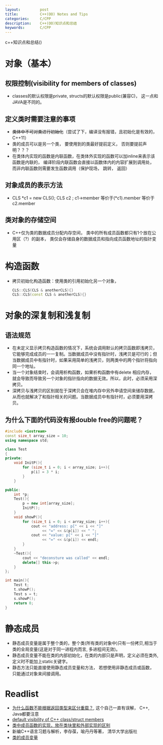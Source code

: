```yaml
---
layout:     	post
title:      	C++(OO) Notes and Tips
categories: 	C/CPP
description:   	C++(OO)知识点和总结
keywords: 		C/CPP
---
```


c++知识点和总结()

# 对象（基本）

## 权限控制(visibility for members of classes)

- classes的默认权限是private, structs的默认权限是public(兼容C)， 这一点和JAVA是不同的。

## 定义类时需要注意的事项

- ~~类体中不可对类进行初始化~~（尝试了下，编译没有报错，且初始化是有效的， C++11）
- 类的成员可以是另一个类， 要使用到的类最好提前定义， 否则要提前声明？？？
- 在类体内实现的函数是内联函数，在类体外实现的函数可以加inline来表示该函数是内联的， 编译阶段内联函数会直接以函数体内的内容扩展到调用处， 而非内联函数则需要发生函数调用（保护现场， 跳转， 返回） 

## 对象成员的表示方法

- CLS  *c1 = new CLS(); CLS c2 ; c1->member 等价于(\*c1).member 等价于c2.member

## 类对象的存储空间

- C++仅为类的数据成员分配内存空间， 类中的所有成员函数都只有1个放在公用区（?）的副本， 类仅会存储自身的数据成员和指向成员函数地址的指针变量

# 构造函数

- 拷贝初始化构造函数：使用类的引用初始化另一个对象， 

  ```cpp
  CLS::CLS(CLS & anotherCLS){}
  CLS::CLS(const CLS & anotherCLS){}
  ```

# 对象的深复制和浅复制

## 语法规范

- 在未定义显示拷贝构造函数的情况下，系统会调用默认的拷贝函数即浅拷贝，它能够完成成员的一一复制。当数据成员中没有指针时，浅拷贝是可行的；但当数据成员中有指针时，如果采用简单的浅拷贝，则两类中的两个指针将指向同一个地址。
- 当一个对象结束时，会调用析构函数，如果析构函数中有delete 相应内存， 就会导致而导致另一个对象的指针指向的数据无效。所以，此时，必须采用深拷贝。
- 深拷贝与浅拷贝的区别就在于深拷贝会在堆内存中另外申请空间来储存数据，从而也就解决了和指针相关的问题。当数据成员中有指针时，必须要用深拷贝。

## 为什么下面的代码没有报double free的问题呢？

```cpp
#include <iostream>
const size_t array_size = 10;
using namespace std;

class Test
{
private:
    void InitP(){
        for (size_t i = 0; i < array_size; i++){
            p[i] = 3 * i;
        }
    }

public:
    int *p;
    Test(){
        p = new int[array_size];
        InitP();
    }
    void showP(){
        for (size_t i = 0; i < array_size; i++){
            cout << "address: p[" << i << "]"
                 << "=" << &(p[i]) << " ";
            cout << "value: p[" << i << "]"
                 << "=" << &(p[i]) << endl;
        }
    }
    ~Test(){
        cout << "deconsture was called" << endl;
        delete[] this->p;
    }
};

int main(){
    Test t;
    t.showP();
    Test s = t;
    s.showP();
    return 0;
}

```

# 静态成员

- 静态成员变量是属于整个类的，整个类(所有类的对象中)只有一份拷贝,相当于类的全局变量(这是对于同一进程内而言, 多进程间无效)。
-  静态成员变量不能在类的内部初始化，在类的内部只是声明，定义必须在类外,定义时不能加上static关键字。
- 静态方法只能直接使用静态成员变量和方法， 若想使用非静态成员或函数， 只能通过对象来间接调用。

# Readlist

- [为什么函数不能根据返回类型来区分重载？](https://blog.csdn.net/chang384915878/article/details/79535416), 这个自己一直有误解， C++, Java都要注意
- [default visibility of C++ class/struct members](https://stackoverflow.com/questions/1247745/default-visibility-of-c-class-struct-members)
- [类中成员函数的实现，放在类块里和外部实现的区别](https://blog.csdn.net/jeffasd/article/details/78340443)
- 新编C++语言习题与解析，李存葆，喻丹丹等著， 清华大学出版社
- [类的成员变量](https://www.cnblogs.com/LubinLew/p/Cpp-ClassMember.html)